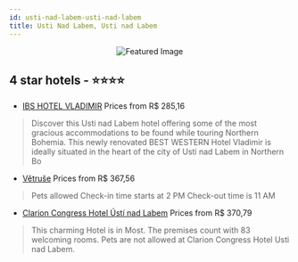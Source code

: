 ```yaml
---
id: usti-nad-labem-usti-nad-labem
title: Usti Nad Labem, Usti nad Labem
---
```


<center><img src="https://i.travelapi.com/hotels/5000000/4300000/4299500/4299438/aa0b3d3c_z.jpg" alt="Featured Image" /></center>


##  4 star hotels - ⭐️⭐️⭐️⭐️

-    [IBS HOTEL VLADIMIR](https://us.hurb.com/hotels/usti-nad-labem/ibs-hotel-vladimir-JNP-JP675564?cmp=18055) Prices from R$ 285,16
   > Discover this Usti nad Labem hotel offering some of the most gracious accommodations to be found while touring Northern Bohemia. This newly renovated BEST WESTERN Hotel Vladimir is ideally situated in the heart of the city of Usti nad Labem in Northern Bo
-    [Větruše](https://us.hurb.com/hotels/usti-nad-labem/vetruse-JNP-JP00196F?cmp=18055) Prices from R$ 367,56
   > Pets allowed    Check-in time starts at 2 PM  Check-out time is 11 AM
-    [Clarion Congress Hotel Ústí nad Labem](https://us.hurb.com/hotels/usti-nad-labem/clarion-congress-hotel-usti-nad-labem-JNP-JP143026?cmp=18055) Prices from R$ 370,79
   > This charming Hotel is in Most. The premises count with 83 welcoming rooms. Pets are not allowed at Clarion Congress Hotel Usti nad Labem. 
